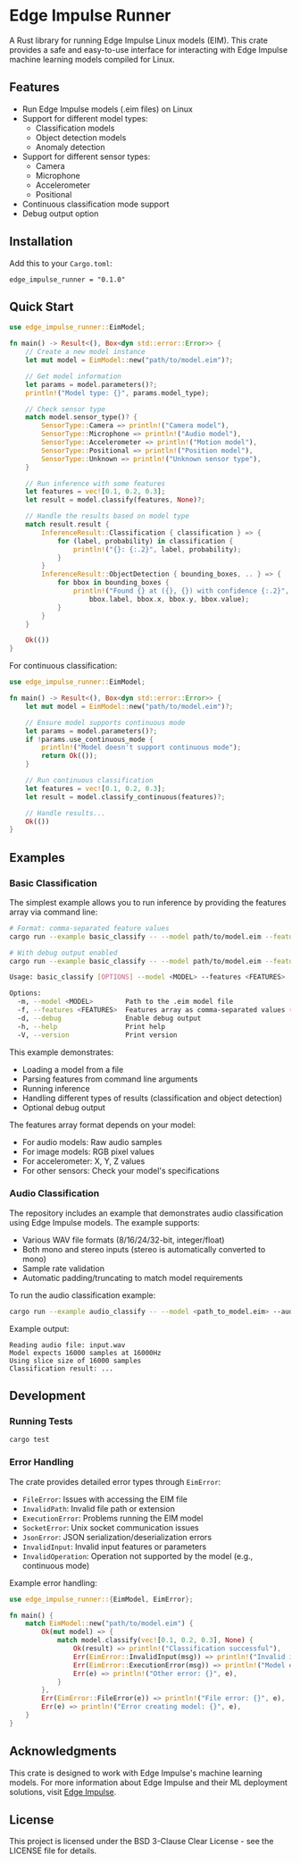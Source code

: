 # Edge Impulse Runner
A Rust library for running Edge Impulse Linux models (EIM). This crate provides a safe and easy-to-use interface for interacting with Edge Impulse machine learning models compiled for Linux.

## Features
- Run Edge Impulse models (.eim files) on Linux
- Support for different model types:
  - Classification models
  - Object detection models
  - Anomaly detection
- Support for different sensor types:
  - Camera
  - Microphone
  - Accelerometer
  - Positional
- Continuous classification mode support
- Debug output option

## Installation
Add this to your `Cargo.toml`:
```[dependencies]
edge_impulse_runner = "0.1.0"
```

## Quick Start
```rust
use edge_impulse_runner::EimModel;

fn main() -> Result<(), Box<dyn std::error::Error>> {
    // Create a new model instance
    let mut model = EimModel::new("path/to/model.eim")?;

    // Get model information
    let params = model.parameters()?;
    println!("Model type: {}", params.model_type);

    // Check sensor type
    match model.sensor_type()? {
        SensorType::Camera => println!("Camera model"),
        SensorType::Microphone => println!("Audio model"),
        SensorType::Accelerometer => println!("Motion model"),
        SensorType::Positional => println!("Position model"),
        SensorType::Unknown => println!("Unknown sensor type"),
    }

    // Run inference with some features
    let features = vec![0.1, 0.2, 0.3];
    let result = model.classify(features, None)?;

    // Handle the results based on model type
    match result.result {
        InferenceResult::Classification { classification } => {
            for (label, probability) in classification {
                println!("{}: {:.2}", label, probability);
            }
        }
        InferenceResult::ObjectDetection { bounding_boxes, .. } => {
            for bbox in bounding_boxes {
                println!("Found {} at ({}, {}) with confidence {:.2}",
                    bbox.label, bbox.x, bbox.y, bbox.value);
            }
        }
    }

    Ok(())
}
```

For continuous classification:

```rust
use edge_impulse_runner::EimModel;

fn main() -> Result<(), Box<dyn std::error::Error>> {
    let mut model = EimModel::new("path/to/model.eim")?;

    // Ensure model supports continuous mode
    let params = model.parameters()?;
    if !params.use_continuous_mode {
        println!("Model doesn't support continuous mode");
        return Ok(());
    }

    // Run continuous classification
    let features = vec![0.1, 0.2, 0.3];
    let result = model.classify_continuous(features)?;

    // Handle results...
    Ok(())
}
```


## Examples

### Basic Classification
The simplest example allows you to run inference by providing the features array via command line:

```bash
# Format: comma-separated feature values
cargo run --example basic_classify -- --model path/to/model.eim --features "0.1,0.2,0.3"

# With debug output enabled
cargo run --example basic_classify -- --model path/to/model.eim --features "0.1,0.2,0.3" --debug
```

```bash
Usage: basic_classify [OPTIONS] --model <MODEL> --features <FEATURES>

Options:
  -m, --model <MODEL>        Path to the .eim model file
  -f, --features <FEATURES>  Features array as comma-separated values (e.g., "0.1,0.2,0.3")
  -d, --debug                Enable debug output
  -h, --help                 Print help
  -V, --version              Print version
  ```

This example demonstrates:
- Loading a model from a file
- Parsing features from command line arguments
- Running inference
- Handling different types of results (classification and object detection)
- Optional debug output

The features array format depends on your model:
- For audio models: Raw audio samples
- For image models: RGB pixel values
- For accelerometer: X, Y, Z values
- For other sensors: Check your model's specifications

### Audio Classification

The repository includes an example that demonstrates audio classification using Edge Impulse models. The example supports:

- Various WAV file formats (8/16/24/32-bit, integer/float)
- Both mono and stereo inputs (stereo is automatically converted to mono)
- Sample rate validation
- Automatic padding/truncating to match model requirements

To run the audio classification example:

```bash
cargo run --example audio_classify -- --model <path_to_model.eim> --audio <path_to_audio.wav> [--debug]
```

Example output:
```
Reading audio file: input.wav
Model expects 16000 samples at 16000Hz
Using slice size of 16000 samples
Classification result: ...
```

## Development
### Running Tests
```cargo test```

### Error Handling
The crate provides detailed error types through `EimError`:

- `FileError`: Issues with accessing the EIM file
- `InvalidPath`: Invalid file path or extension
- `ExecutionError`: Problems running the EIM model
- `SocketError`: Unix socket communication issues
- `JsonError`: JSON serialization/deserialization errors
- `InvalidInput`: Invalid input features or parameters
- `InvalidOperation`: Operation not supported by the model (e.g., continuous mode)

Example error handling:
```rust
use edge_impulse_runner::{EimModel, EimError};

fn main() {
    match EimModel::new("path/to/model.eim") {
        Ok(mut model) => {
            match model.classify(vec![0.1, 0.2, 0.3], None) {
                Ok(result) => println!("Classification successful"),
                Err(EimError::InvalidInput(msg)) => println!("Invalid input: {}", msg),
                Err(EimError::ExecutionError(msg)) => println!("Model execution failed: {}", msg),
                Err(e) => println!("Other error: {}", e),
            }
        },
        Err(EimError::FileError(e)) => println!("File error: {}", e),
        Err(e) => println!("Error creating model: {}", e),
    }
}
```

## Acknowledgments
This crate is designed to work with Edge Impulse's machine learning models. For more information about Edge Impulse and their ML deployment solutions, visit [Edge Impulse](https://edgeimpulse.com/).


## License
This project is licensed under the BSD 3-Clause Clear License - see the LICENSE file for details.